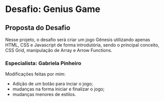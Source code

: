 # Desafio: Genius Game

## Proposta do Desafio

Nesse projeto, o desafio será criar um jogo Gênesis utilizando apenas HTML, CSS e Javascript de forma introdutória, sendo o principal conceito, CSS Grid, manipulação de Array e Arrow Functions.

### Especialista: Gabriela Pinheiro

Modificações feitas por mim:

 - Adição de um botão para inciar o jogo;
 - mudanças na forma iniciar e finalizar o jogo;
 - mudanças menores de estilos.